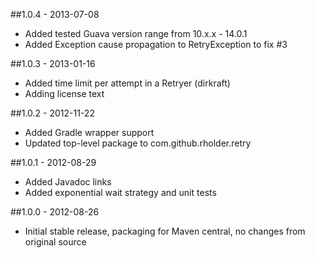 ##1.0.4 - 2013-07-08
* Added tested Guava version range from 10.x.x - 14.0.1
* Added Exception cause propagation to RetryException to fix #3

##1.0.3 - 2013-01-16
* Added time limit per attempt in a Retryer (dirkraft)
* Adding license text

##1.0.2 - 2012-11-22
* Added Gradle wrapper support
* Updated top-level package to com.github.rholder.retry

##1.0.1 - 2012-08-29
* Added Javadoc links
* Added exponential wait strategy and unit tests

##1.0.0 - 2012-08-26
* Initial stable release, packaging for Maven central, no changes from original source
